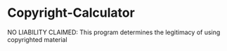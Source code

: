 # Copyright-Calculator
NO LIABILITY CLAIMED: This program determines the legitimacy of using copyrighted material
